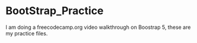 # BootStrap_Practice
I am doing a freecodecamp.org video walkthrough on Boostrap 5, these are my practice files. 
